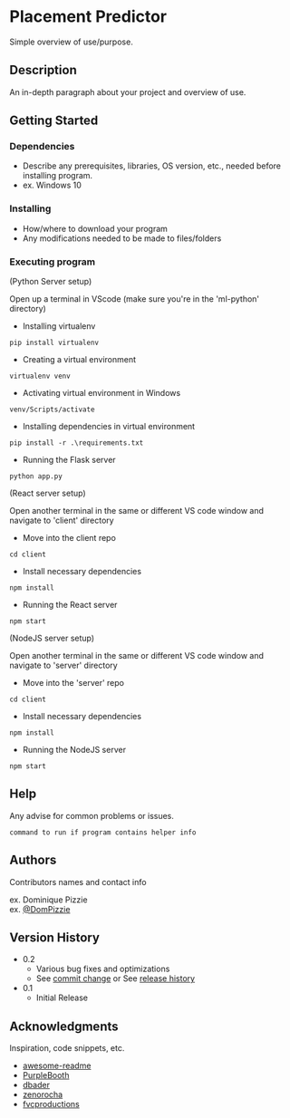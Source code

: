 # Placement Predictor

Simple overview of use/purpose.

## Description

An in-depth paragraph about your project and overview of use.

## Getting Started

### Dependencies

* Describe any prerequisites, libraries, OS version, etc., needed before installing program.
* ex. Windows 10

### Installing

* How/where to download your program
* Any modifications needed to be made to files/folders

### Executing program
(Python Server setup)

Open up a terminal in VScode (make sure you're in the 'ml-python' directory)

* Installing virtualenv
```
pip install virtualenv
```
* Creating a virtual environment
```
virtualenv venv
```
* Activating virtual environment in Windows
```
venv/Scripts/activate
```
* Installing dependencies in virtual environment
```
pip install -r .\requirements.txt
```
* Running the Flask server
```
python app.py
```



(React server setup)

Open another terminal in the same or different VS code window and navigate to 'client' directory

* Move into the client repo
```
cd client
```

* Install necessary dependencies
```
npm install
```

* Running the React server
```
npm start
```

(NodeJS server setup)

Open another terminal in the same or different VS code window and navigate to 'server' directory

* Move into the 'server' repo
```
cd client
```

* Install necessary dependencies
```
npm install
```

* Running the NodeJS server
```
npm start
```

## Help

Any advise for common problems or issues.
```
command to run if program contains helper info
```

## Authors

Contributors names and contact info

ex. Dominique Pizzie  
ex. [@DomPizzie](https://twitter.com/dompizzie)

## Version History

* 0.2
    * Various bug fixes and optimizations
    * See [commit change]() or See [release history]()
* 0.1
    * Initial Release

## Acknowledgments

Inspiration, code snippets, etc.
* [awesome-readme](https://github.com/matiassingers/awesome-readme)
* [PurpleBooth](https://gist.github.com/PurpleBooth/109311bb0361f32d87a2)
* [dbader](https://github.com/dbader/readme-template)
* [zenorocha](https://gist.github.com/zenorocha/4526327)
* [fvcproductions](https://gist.github.com/fvcproductions/1bfc2d4aecb01a834b46)

